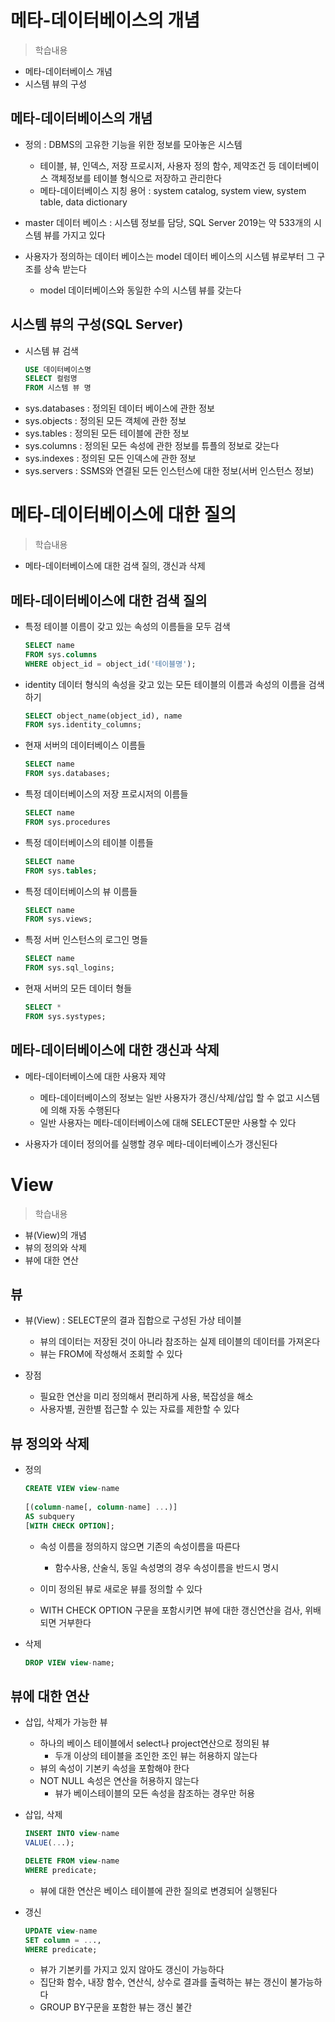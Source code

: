 # 메타-데이터베이스의 개념
> 학습내용
- 메타-데이터베이스 개념
- 시스템 뷰의 구성

## 메타-데이터베이스의 개념
- 정의 : DBMS의 고유한 기능을 위한 정보를 모아놓은 시스템
    - 테이블, 뷰, 인덱스, 저장 프로시저, 사용자 정의 함수, 제약조건 등 데이터베이스 객체정보를 테이블 형식으로 저장하고 관리한다
    - 메타-데이터베이스 지칭 용어 : system catalog, system view, system table, data dictionary

- master 데이터 베이스 : 시스템 정보를 담당, SQL Server 2019는 약 533개의 시스템 뷰를 가지고 있다

- 사용자가 정의하는 데이터 베이스는 model 데이터 베이스의 시스템 뷰로부터 그 구조를 상속 받는다
    - model 데이터베이스와 동일한 수의 시스템 뷰를 갖는다

## 시스템 뷰의 구성(SQL Server)
- 시스템 뷰 검색
    ```sql
    USE 데이터베이스명
    SELECT 컬럼명 
    FROM 시스템 뷰 명
    ```
- sys.databases : 정의된 데이터 베이스에 관한 정보
- sys.objects : 정의된 모든 객체에 관한 정보
- sys.tables : 정의된 모든 테이블에 관한 정보
- sys.columns : 정의된 모든 속성에 관한 정보를 튜플의 정보로 갖는다
- sys.indexes : 정의된 모든 인덱스에 관한 정보
- sys.servers : SSMS와 연결된 모든 인스턴스에 대한 정보(서버 인스턴스 정보)

# 메타-데이터베이스에 대한 질의
> 학습내용
- 메타-데이터베이스에 대한 검색 질의, 갱신과 삭제

## 메타-데이터베이스에 대한 검색 질의
- 특정 테이블 이름이 갖고 있는 속성의 이름들을 모두 검색
    ```sql
    SELECT name 
    FROM sys.columns
    WHERE object_id = object_id('테이블명');
    ```

- identity 데이터 형식의 속성을 갖고 있는 모든 테이블의 이름과 속성의 이름을 검색하기
    ```sql
    SELECT object_name(object_id), name 
    FROM sys.identity_columns; 
    ```

- 현재 서버의 데이터베이스 이름들
    ```sql
    SELECT name 
    FROM sys.databases;
    ```

- 특정 데이터베이스의 저장 프로시저의 이름들
    ```sql
    SELECT name
    FROM sys.procedures
    ```

- 특정 데이터베이스의 테이블 이름들 
    ```sql
    SELECT name
    FROM sys.tables;
    ```

- 특정 데이터베이스의 뷰 이름들
    ```sql
    SELECT name
    FROM sys.views;
    ```

- 특정 서버 인스턴스의 로그인 명들
    ```sql
    SELECT name
    FROM sys.sql_logins;
    ```

- 현재 서버의 모든 데이터 형들
    ```sql
    SELECT *
    FROM sys.systypes;
    ```

## 메타-데이터베이스에 대한 갱신과 삭제
- 메타-데이터베이스에 대한 사용자 제약
    - 메타-데이터베이스의 정보는 일반 사용자가 갱신/삭제/삽입 할 수 없고 시스템에 의해 자동 수행된다
    - 일반 사용자는 메타-데이터베이스에 대해 SELECT문만 사용할 수 있다

- 사용자가 데이터 정의어를 실행할 경우 메타-데이터베이스가 갱신된다

# View
> 학습내용
- 뷰(View)의 개념
- 뷰의 정의와 삭제
- 뷰에 대한 연산

## 뷰
- 뷰(View) : SELECT문의 결과 집합으로 구성된 가상 테이블
    - 뷰의 데이터는 저장된 것이 아니라 참조하는 실제 테이블의 데이터를 가져온다
    - 뷰는 FROM에 작성해서 조회할 수 있다

- 장점
    - 필요한 연산을 미리 정의해서 편리하게 사용, 복잡성을 해소
    - 사용자별, 권한별 접근할 수 있는 자료를 제한할 수 있다

## 뷰 정의와 삭제
- 정의
    ```sql
    CREATE VIEW view-name 
     
   [(column-name[, column-name] ...)]
    AS subquery
    [WITH CHECK OPTION];
    ```
    - 속성 이름을 정의하지 않으면 기존의 속성이름을 따른다
        - 함수사용, 산술식, 동일 속성명의 경우 속성이름을 반드시 명시
    
    - 이미 정의된 뷰로 새로운 뷰를 정의할 수 있다
    - WITH CHECK OPTION 구문을 포함시키면 뷰에 대한 갱신연산을 검사, 위배되면 거부한다

- 삭제
    ```sql
    DROP VIEW view-name;
    ```

## 뷰에 대한 연산
- 삽입, 삭제가 가능한 뷰
    - 하나의 베이스 테이블에서 select나 project연산으로 정의된 뷰
        - 두개 이상의 테이블을 조인한 조인 뷰는 허용하지 않는다
    - 뷰의 속성이 기본키 속성을 포함해야 한다
    - NOT NULL 속성은 연산을 허용하지 않는다
        - 뷰가 베이스테이블의 모든 속성을 참조하는 경우만 허용


- 삽입, 삭제
    ```sql
    INSERT INTO view-name
    VALUE(...);

    DELETE FROM view-name
    WHERE predicate;

    ```
    - 뷰에 대한 연산은 베이스 테이블에 관한 질의로 변경되어 실행된다
    
- 갱신
    ```sql
    UPDATE view-name
    SET column = ..., 
    WHERE predicate;
    ```
    - 뷰가 기본키를 가지고 있지 않아도 갱신이 가능하다
    - 집단화 함수, 내장 함수, 연산식, 상수로 결과를 출력하는 뷰는 갱신이 불가능하다
    - GROUP BY구문을 포함한 뷰는 갱신 불간